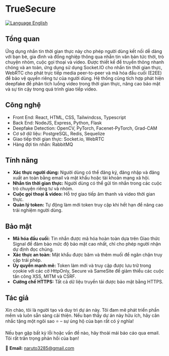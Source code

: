 # TrueSecure

[![Language English](https://img.shields.io/badge/Read%20in-English-blue?style=flat-square)](./README.md)

## Tổng quan
Ứng dụng nhắn tin thời gian thực này cho phép người dùng kết nối dễ dàng với bạn bè, gia đình và đồng nghiệp thông qua nhắn tin văn bản tức thời, trò chuyện nhóm, cuộc gọi thoại và video. Được thiết kế để truyền thông nhanh chóng và an toàn, ứng dụng sử dụng Socket.IO cho nhắn tin thời gian thực, WebRTC cho phát trực tiếp media peer-to-peer và mã hóa đầu cuối (E2EE) để bảo vệ quyền riêng tư của người dùng. Hệ thống cũng tích hợp phát hiện deepfake để phân tích luồng video trong thời gian thực, nâng cao bảo mật và sự tin cậy trong quá trình giao tiếp video.

## Công nghệ
- Front End: React, HTML, CSS, Tailwindcss, Typescript
- Back End: NodeJS, Express, Python, Flask
- Deepfake Detection: OpenCV, PyTorch, Facenet-PyTorch, Grad-CAM
- Cơ sở dữ liệu: PostgreSQL, Redis, Sequelize
- Giao tiếp thời gian thực: Socket.io, WebRTC
- Hàng đợi tin nhắn: RabbitMQ

## Tính năng
- **Xác thực người dùng:** Người dùng có thể đăng ký, đăng nhập và đăng xuất an toàn bằng email và mật khẩu hoặc tài khoản mạng xã hội.
- **Nhắn tin thời gian thực:** Người dùng có thể gửi tin nhắn trong các cuộc trò chuyện riêng tư và nhóm.
- **Cuộc gọi thoại & video:** Hỗ trợ giao tiếp âm thanh và video thời gian thực.
- **Quản lý token:** Tự động làm mới token truy cập khi hết hạn để nâng cao trải nghiệm người dùng.

## Bảo mật
- **Mã hóa đầu cuối:** Tin nhắn được mã hóa hoàn toàn dựa trên Giao thức Signal để đảm bảo mức độ bảo mật cao nhất, chỉ cho phép người nhận dự định đọc chúng.
- **Xác thực an toàn:** Mật khẩu được băm và thêm muối để ngăn chặn truy cập trái phép.
- **Ủy quyền mạnh mẽ:** Token làm mới và truy cập được lưu trữ trong cookie với các cờ HttpOnly, Secure và SameSite để giảm thiểu các cuộc tấn công XSS, MITM và CSRF.
- **Cưỡng chế HTTPS:** Tất cả dữ liệu truyền tải được bảo mật bằng HTTPS.

## Tác giả
Xin chào, tôi là người tạo và duy trì dự án này. Tôi đam mê phát triển phần mềm và luôn sẵn sàng cải thiện. Nếu bạn thấy dự án này hữu ích, hãy cân nhắc tặng một ngôi sao ⭐ – sự ủng hộ của bạn rất có ý nghĩa!  

Nếu bạn gặp bất kỳ lỗi hoặc vấn đề nào, hãy thoải mái báo cáo qua email. Tôi rất trân trọng phản hồi của bạn!  

📧 **Email:** naruto3285@gmail.com